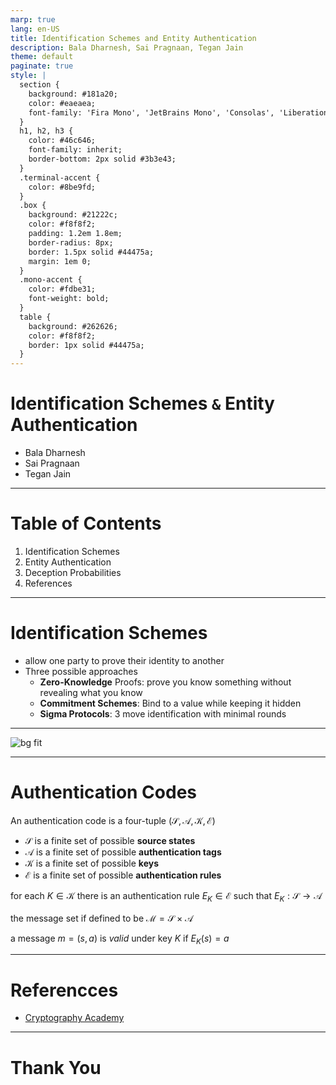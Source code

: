 ```yaml
---
marp: true
lang: en-US
title: Identification Schemes and Entity Authentication
description: Bala Dharnesh, Sai Pragnaan, Tegan Jain
theme: default
paginate: true
style: |
  section {
    background: #181a20;
    color: #eaeaea;
    font-family: 'Fira Mono', 'JetBrains Mono', 'Consolas', 'Liberation Mono', 'Courier New', monospace;
  }
  h1, h2, h3 {
    color: #46c646;
    font-family: inherit;
    border-bottom: 2px solid #3b3e43;
  }
  .terminal-accent {
    color: #8be9fd;
  }
  .box {
    background: #21222c;
    color: #f8f8f2;
    padding: 1.2em 1.8em;
    border-radius: 8px;
    border: 1.5px solid #44475a;
    margin: 1em 0;
  }
  .mono-accent {
    color: #fdbe31;
    font-weight: bold;
  }
  table {
    background: #262626;
    color: #f8f8f2;
    border: 1px solid #44475a;
  }
---
```


<!-- _class: lead terminal-accent -->
# Identification Schemes `&` Entity Authentication

- Bala Dharnesh  
- Sai Pragnaan  
- Tegan Jain

---

# Table of Contents

1. Identification Schemes
1. Entity Authentication
1. Deception Probabilities
1. References

---

# Identification Schemes

- allow one party to prove their identity to another
- Three possible approaches
    - **Zero-Knowledge** Proofs: prove you know something without revealing what you know
    - **Commitment Schemes**: Bind to a value while keeping it hidden
    - **Sigma Protocols**: 3 move identification with minimal rounds

---

![bg fit](https://img.ifunny.co/images/c507464316caee4e0eeffdc7a5cef1f93ee4a09bd2d77cecae8de6dd1fa5e9f9_1.jpg)

---

# Authentication Codes

An authentication code is a four-tuple $(\mathcal{S, A, K, E})$
- $\mathcal{S}$ is a finite set of possible **source states**
- $\mathcal{A}$ is a finite set of possible **authentication tags**
- $\mathcal{K}$ is a finite set of possible **keys**
- $\mathcal{E}$ is a finite set of possible **authentication rules**

for each $K \in \mathcal{K}$ there is an authentication rule $E_K \in \mathcal{E}$ such that $E_K : \mathcal{S} \to \mathcal{A}$

the message set if defined to be $\mathcal{M} = \mathcal{S} \times \mathcal{A}$

a message $m = (s, a)$ is *valid* under key $K$ if $E_K(s) = a$

---

# Referencces

- [Cryptography Academy](https://cryptographyacademy.com/identification-schemes/)

---

# Thank You
